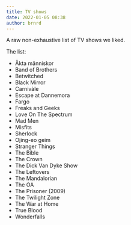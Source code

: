 ```yaml
---
title: TV shows
date: 2022-01-05 08:38
author: brnrd
---
```


A raw non-exhaustive list of TV shows we liked.

The list:

- Äkta människor
- Band of Brothers
- Betwitched
- Black Mirror
- Carnivàle
- Escape at Dannemora
- Fargo
- Freaks and Geeks
- Love On The Spectrum
- Mad Men
- Misfits
- Sherlock
- Ojing-eo geim
- Stranger Things
- The Bible
- The Crown
- The Dick Van Dyke Show
- The Leftovers
- The Mandalorian
- The OA
- The Prisoner (2009)
- The Twilight Zone
- The War at Home
- True Blood
- Wonderfalls
